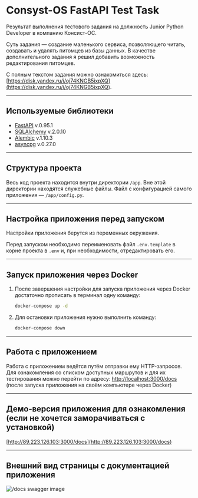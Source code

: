# Consyst-OS FastAPI Test Task

Результат выполнения тестового задания на должность Junior Python Developer в компанию Консист-ОС.

Суть задания — создание маленького сервиса, позволяющего читать, создавать и удалять питомцев из базы данных. В качестве дополнительного задания я решил добавить возможность редактирования питомцев.

С полным текстом задания можно ознакомиться здесь: [https://disk.yandex.ru/i/oj74KNGB5ixpXQ](https://disk.yandex.ru/i/oj74KNGB5ixpXQ).

---

## Используемые библиотеки

- [FastAPI](https://github.com/tiangolo/fastapi) v.0.95.1
- [SQLAlchemy](https://github.com/sqlalchemy/sqlalchemy) v.2.0.10
- [Alembic](https://github.com/sqlalchemy/alembic) v.1.10.3
- [asyncpg](https://github.com/MagicStack/asyncpg) v.0.27.0

---

## **Структура проекта**

Весь код проекта находится внутри директории `/app`. Вне этой директории находятся служебные файлы. Файл с конфигурацией самого приложения — `/app/config.py`.

---

## Настройка приложения перед запуском

Настройки приложения берутся из переменных окружения.

Перед запуском необходимо переименовать файл `.env.template` в корне проекта в `.env` и, при необходимости, отредактировать его.

---

## Запуск приложения через Docker

1. После завершения настройки для запуска приложения через Docker достаточно прописать в терминал одну команду:

   ```bash
   docker-compose up -d
   ```

2. Для остановки приложения нужно выполнить команду:

   ```bash
   docker-compose down
   ```

---

## Работа с приложением

Работа с приложением ведётся путём отправки ему HTTP-запросов. Для ознакомления со списком доступных маршрутов и для их тестирования можно перейти по адресу: [http://localhost:3000/docs](http://localhost:3000/docs) (после запуска приложения на своём компьютере через Docker)

---

## Демо-версия приложения для ознакомления (если не хочется заморачиваться с установкой)

[http://89.223.126.103:3000/docs](http://89.223.126.103:3000/docs)

---

## Внешний вид страницы с документацией приложения

![/docs swagger image](https://user-images.githubusercontent.com/98982398/234563432-116c5feb-6a6f-43aa-af50-44610aee2fcc.png)
